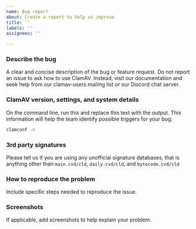 ```yaml
---
name: Bug report
about: Create a report to help us improve
title: ''
labels: ''
assignees: ''

---
```


<!-- STOP! Please verify that the issue you're reporting is not a security issue before you continue.

Security issues must *never* be reported on GitHub Issues because GitHub Issues are public by default. A security issue, or vulnerability, may be any bug that represents a threat to the security of the ClamAV users or any issue that a malicious person could use to cause a Denial of Service (DoS) attack on a network service running ClamAV, such as a mail filter or file upload scanner.

Read our Security Policy to find security issue reporting instructions: https://github.com/Cisco-Talos/clamav/security/policy
If you are unsure if your bug is a security issue, please report it as a security issue. -->

### Describe the bug

A clear and concise description of the bug or feature request. Do not report an issue to ask how to use ClamAV. Instead, visit our documentation and seek help from our clamav-users mailing list or our Discord chat server.

### ClamAV version, settings, and system details

On the command line, run this and replace this text with the output. This information will help the team identify possible triggers for your bug:
```bash
clamconf -n
```

### 3rd party signatures

Please tell us if you are using any unofficial signature databases, that is anything other than `main.cvd/cld`, `daily.cvd/cld`, and `bytecode.cvd/cld`

### How to reproduce the problem

Include specific steps needed to reproduce the issue.

<!-- If the issue is reproducible only when scanning a specific file, attach it to the ticket.

**CAUTION**: Don’t forget to encrypt it if the file may be (or should be) detected as malware!
On the command line, run:
    zip -P virus -e file.zip file.ext

*Large Files*: The maximum size for file attachments on GitHub Issues is 25MB and the maximum size for images is 10MB. If the file is too big to mail it, you can upload it to a password protected website and send us the URL and the credentials to access it.

If your file must be kept confidential you can reach out on the [ClamAV Discord chat server](https://discord.gg/6vNAqWnVgw) to exchange email addresses and to share the zipped file or to share the zip password. -->

### Screenshots

If applicable, add screenshots to help explain your problem.

